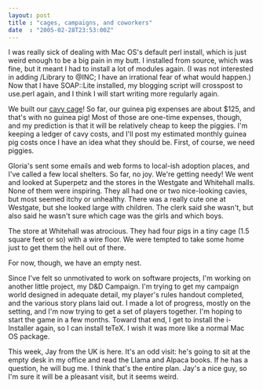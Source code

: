 ```yaml
---
layout: post
title : "cages, campaigns, and coworkers"
date  : "2005-02-28T23:53:00Z"
---
```

I was really sick of dealing with Mac OS's default perl install, which is just
weird enough to be a big pain in my butt.  I installed from source, which was
fine, but it meant I had to install a lot of modules again.  (I was not
interested in adding /Library to @INC; I have an irrational fear of what would
happen.)  Now that I have SOAP::Lite installed, my blogging script will
crosspost to use.perl again, and I think I will start writing more regularly
again.

We built our [cavy cage](https://flickr.com/photos/rjbs/23667856)!  So far, our
guinea pig expenses are about $125, and that's with no guinea pig!  Most of
those are one-time expenses, though, and my prediction is that it will be
relatively cheap to keep the piggies.  I'm keeping a ledger of cavy costs, and
I'll post my estimated monthly guinea pig costs once I have an idea what they
should be.  First, of course, we need piggies.

Gloria's sent some emails and web forms to local-ish adoption places, and I've
called a few local shelters.  So far, no joy.  We're getting needy!  We went
and looked at Superpetz and the stores in the Westgate and Whitehall malls.
None of them were inspiring.  They all had one or two nice-looking cavies, but
most seemed itchy or unhealthy.  There was a really cute one at Westgate, but
she looked large with children.  The clerk said she wasn't, but also said he
wasn't sure which cage was the girls and which boys.

The store at Whitehall was atrocious.  They had four pigs in a tiny cage (1.5
square feet or so) with a wire floor.  We were tempted to take some home just
to get them the hell out of there.

For now, though, we have an empty nest.

Since I've felt so unmotivated to work on software projects, I'm working on
another little project, my D&D Campaign.  I'm trying to get my campaign world
designed in adequate detail, my player's rules handout completed, and the
various story plans laid out.  I made a lot of progress, mostly on the setting,
and I'm now trying to get a set of players together.  I'm hoping to start the
game in a few months.  Toward that end, I get to install the i-Installer again,
so I can install teTeX.  I wish it was more like a normal Mac OS package.

This week, Jay from the UK is here.  It's an odd visit: he's going to sit at
the empty desk in my office and read the Llama and Alpaca books.  If he has a
question, he will bug me.  I think that's the entire plan.  Jay's a nice guy,
so I'm sure it will be a pleasant visit, but it seems weird.

